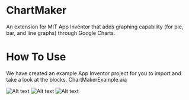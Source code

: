 # ChartMaker
An extension for MIT App Inventor that adds graphing capability (for pie, bar, and line graphs) through Google Charts.

# How To Use
We have created an example App Inventor project for you to import and take a look at the blocks. ChartMakerExample.aia

![Alt text](piechart.jpg?raw=true "Pie Chart Block")
![Alt text](barchart.jpg?raw=true "Bar Chart Block")
![Alt text](linechart.jpg?raw=true "Line Chart Block")
